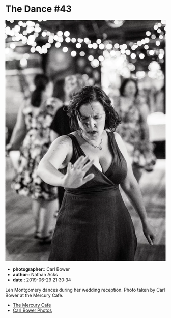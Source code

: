# The Dance #43

![Len Montgomery dances during her wedding reception](assets/2019-06-29-set-4-the-dance-43.webp)

* **photographer**:: Carl Bower  
* **author**:: Nathan Acks  
* **date**:: 2019-06-29 21:30:34

Len Montgomery dances during her wedding reception. Photo taken by Carl Bower at the Mercury Cafe.

* [The Mercury Cafe](http://mercurycafe.com)
* [Carl Bower Photos](https://carlbowerphotos.com)
